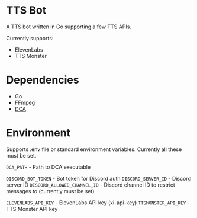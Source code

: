 # TTS Bot
A TTS bot written in Go supporting a few TTS APIs.

Currently supports:
- ElevenLabs
- TTS Monster

# Dependencies
- Go
- FFmpeg
- [DCA](https://github.com/bwmarrin/dca)

# Environment
Supports .env file or standard environment variables. Currently all these must be set.  

`DCA_PATH` - Path to DCA executable

`DISCORD_BOT_TOKEN` - Bot token for Discord auth
`DISCORD_SERVER_ID` - Discord server ID
`DISCORD_ALLOWED_CHANNEL_ID` - Discord channel ID to restrict messages to (currently must be set)

`ELEVENLABS_API_KEY` - ElevenLabs API key (xi-api-key)
`TTSMONSTER_API_KEY` - TTS Monster API key